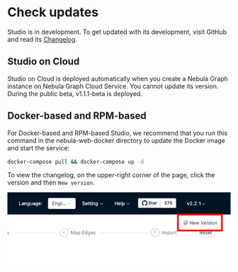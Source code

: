 # Check updates

Studio is in development. To get updated with its development, visit GitHub and read its [Changelog](https://github.com/vesoft-inc/nebula-web-docker/blob/master/docs/CHANGELOG-en.md "Click to go to GitHub").

## Studio on Cloud

Studio on Cloud is deployed automatically when you create a Nebula Graph instance on Nebula Graph Cloud Service. You cannot update its version. During the public beta, v1.1.1-beta is deployed.

## Docker-based and RPM-based 

For Docker-based and RPM-based Studio, we recommend that you run this command in the nebula-web-docker directory to update the Docker image and start the service:

``` bash
docker-compose pull && docker-compose up -d
```

To view the changelog, on the upper-right corner of the page, click the version and then `New version`.

![On the upper right corner of the page, click version and then New Version](./../figs/st-ug-054.png)